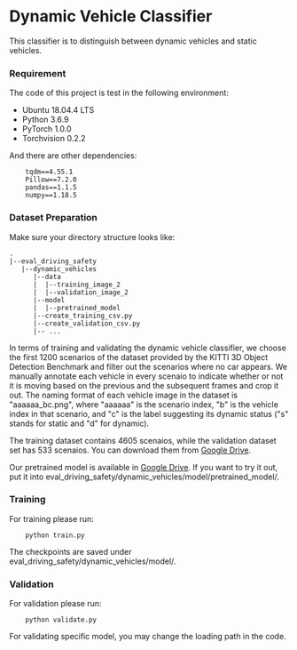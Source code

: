 # Dynamic Vehicle Classifier

This classifier is to distinguish between dynamic vehicles and static vehicles.

### Requirement
The code of this project is test in the following environment:
* Ubuntu 18.04.4 LTS
* Python 3.6.9
* PyTorch 1.0.0
* Torchvision 0.2.2

And there are other dependencies:
```
    tqdm==4.55.1
    Pillow==7.2.0
    pandas==1.1.5
    numpy==1.18.5
```

### Dataset Preparation
Make sure your directory structure looks like:
```
.
|--eval_driving_safety
   |--dynamic_vehicles
      |--data
      |  |--training_image_2
      |  |--validation_image_2
      |--model
      |  |--pretrained_model
      |--create_training_csv.py
      |--create_validation_csv.py
      |-- ...
```

In terms of training and validating the dynamic vehicle classifier, we choose the first 1200 scenarios of the dataset provided by the KITTI 3D Object Detection Benchmark and filter out the scenarios where no car appears. We manually annotate each vehicle in every scenaio to indicate whether or not it is moving based on the previous and the subsequent frames and crop it out. The naming format of each vehicle image in the dataset is "aaaaaa_bc.png", where "aaaaaa" is the scenario index, "b" is the vehicle index in that scenario, and "c" is the label suggesting its dynamic status ("s" stands for static and "d" for dynamic).

The training dataset contains 4605 scenaios, while the validation dataset set has 533 scenaios. You can download them from [Google Drive](https://).

Our pretrained model is available in [Google Drive](https://). If you want to try it out, put it into eval_driving_safety/dynamic_vehicles/model/pretrained_model/.

### Training
For training please run:
```
    python train.py
```

The checkpoints are saved under eval_driving_safety/dynamic_vehicles/model/.

### Validation
For validation please run:
```
    python validate.py
```

For validating specific model, you may change the loading path in the code.
